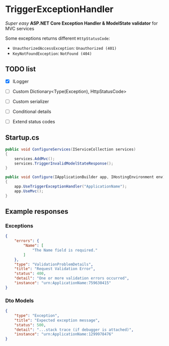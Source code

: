 # TriggerExceptionHandler

*Super easy* **ASP.NET Core Exception Handler & ModelState validator** for MVC services

Some exceptions returns different `HttpStatusCode`:
- `UnauthorizedAccessException`: `Unauthorized (401)`
- `KeyNotFoundException`: `NotFound (404)`


## TODO list
- [x] ILogger
- [ ] Custom Dictionary<Type(Exception), HttpStatusCode>
- [ ] Custom serializer
- [ ] Conditional details
- [ ] Extend status codes


## Startup.cs

```C#
public void ConfigureServices(IServiceCollection services)
{
    services.AddMvc();
    services.TriggerInvalidModelStateResponse();
}

public void Configure(IApplicationBuilder app, IHostingEnvironment env)
{
    app.UseTriggerExceptionHandler("ApplicationName");
    app.UseMvc();
}
```


## Example responses
### Exceptions
```json
{
    "errors": {
        "Name": [
            "The Name field is required."
        ]
    },
    "type": "ValidationProblemDetails",
    "title": "Request Validation Error",
    "status": 400,
    "detail": "One or more validation errors occurred",
    "instance": "urn:ApplicationName:759630415"
}
```

### Dto Models
```json
{
    "type": "Exception",
    "title": "Expected exception message",
    "status": 500,
    "detail": "...stack trace (if debugger is attached)",
    "instance": "urn:ApplicationName:1299978476"
}
```